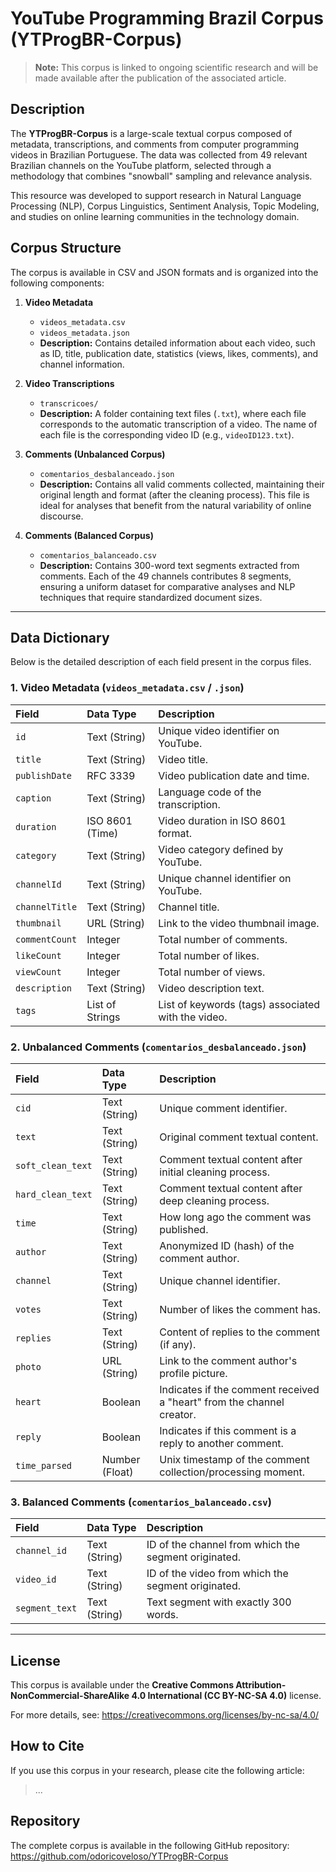 # YouTube Programming Brazil Corpus (YTProgBR-Corpus)

> **Note:** This corpus is linked to ongoing scientific research and will be made available after the publication of the associated article.

## Description

The **YTProgBR-Corpus** is a large-scale textual corpus composed of metadata, transcriptions, and comments from computer programming videos in Brazilian Portuguese. The data was collected from 49 relevant Brazilian channels on the YouTube platform, selected through a methodology that combines "snowball" sampling and relevance analysis.

This resource was developed to support research in Natural Language Processing (NLP), Corpus Linguistics, Sentiment Analysis, Topic Modeling, and studies on online learning communities in the technology domain.

## Corpus Structure

The corpus is available in CSV and JSON formats and is organized into the following components:

1. **Video Metadata**
    * `videos_metadata.csv`
    * `videos_metadata.json`
    * **Description:** Contains detailed information about each video, such as ID, title, publication date, statistics (views, likes, comments), and channel information.

2. **Video Transcriptions**
    * `transcricoes/`
    * **Description:** A folder containing text files (`.txt`), where each file corresponds to the automatic transcription of a video. The name of each file is the corresponding video ID (e.g., `videoID123.txt`).

3. **Comments (Unbalanced Corpus)**
    * `comentarios_desbalanceado.json`
    * **Description:** Contains all valid comments collected, maintaining their original length and format (after the cleaning process). This file is ideal for analyses that benefit from the natural variability of online discourse.

4. **Comments (Balanced Corpus)**
    * `comentarios_balanceado.csv`
    * **Description:** Contains 300-word text segments extracted from comments. Each of the 49 channels contributes 8 segments, ensuring a uniform dataset for comparative analyses and NLP techniques that require standardized document sizes.

---

## Data Dictionary

Below is the detailed description of each field present in the corpus files.

### 1. Video Metadata (`videos_metadata.csv` / `.json`)

| Field             | Data Type         | Description                                                  |
| :---------------- | :---------------- | :----------------------------------------------------------- |
| `id`              | Text (String)     | Unique video identifier on YouTube.                         |
| `title`           | Text (String)     | Video title.                                                 |
| `publishDate`     | RFC 3339          | Video publication date and time.                             |
| `caption`         | Text (String)     | Language code of the transcription.                         |
| `duration`        | ISO 8601 (Time)   | Video duration in ISO 8601 format.                          |
| `category`        | Text (String)     | Video category defined by YouTube.                          |
| `channelId`       | Text (String)     | Unique channel identifier on YouTube.                       |
| `channelTitle`    | Text (String)     | Channel title.                                               |
| `thumbnail`       | URL (String)      | Link to the video thumbnail image.                          |
| `commentCount`    | Integer           | Total number of comments.                                    |
| `likeCount`       | Integer           | Total number of likes.                                       |
| `viewCount`       | Integer           | Total number of views.                                       |
| `description`     | Text (String)     | Video description text.                                      |
| `tags`            | List of Strings   | List of keywords (tags) associated with the video.          |

### 2. Unbalanced Comments (`comentarios_desbalanceado.json`)

| Field             | Data Type         | Description                                                         |
| :---------------  | :---------------- | :-----------------------------------------------------------        |
| `cid`             | Text (String)     | Unique comment identifier.                                          |
| `text`            | Text (String)     | Original comment textual content.                                   |
| `soft_clean_text` | Text (String)     | Comment textual content after initial cleaning process.            |
| `hard_clean_text` | Text (String)     | Comment textual content after deep cleaning process.               |
| `time`            | Text (String)     | How long ago the comment was published.                            |
| `author`          | Text (String)     | Anonymized ID (hash) of the comment author.                        |
| `channel`         | Text (String)     | Unique channel identifier.                                          |
| `votes`           | Text (String)     | Number of likes the comment has.                                    |
| `replies`         | Text (String)     | Content of replies to the comment (if any).                        |
| `photo`           | URL (String)      | Link to the comment author's profile picture.                      |
| `heart`           | Boolean           | Indicates if the comment received a "heart" from the channel creator. |
| `reply`           | Boolean           | Indicates if this comment is a reply to another comment.           |
| `time_parsed`     | Number (Float)    | Unix timestamp of the comment collection/processing moment.        |

### 3. Balanced Comments (`comentarios_balanceado.csv`)

| Field          | Data Type      | Description                                         |
| :------------- | :------------- | :-------------------------------------------------- |
| `channel_id`   | Text (String)  | ID of the channel from which the segment originated. |
| `video_id`     | Text (String)  | ID of the video from which the segment originated.   |
| `segment_text` | Text (String)  | Text segment with exactly 300 words.                |

---

## License

This corpus is available under the **Creative Commons Attribution-NonCommercial-ShareAlike 4.0 International (CC BY-NC-SA 4.0)** license.

For more details, see: <https://creativecommons.org/licenses/by-nc-sa/4.0/>

## How to Cite

If you use this corpus in your research, please cite the following article:

> ...

## Repository

The complete corpus is available in the following GitHub repository:
<https://github.com/odoricoveloso/YTProgBR-Corpus>
